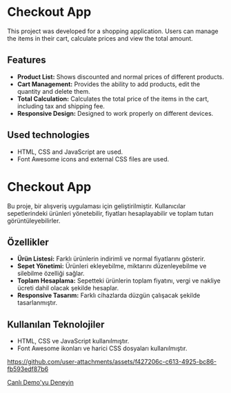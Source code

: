 # Checkout App

This project was developed for a shopping application. Users can manage the items in their cart, calculate prices and view the total amount.

## Features

- **Product List:** Shows discounted and normal prices of different products.
- **Cart Management:** Provides the ability to add products, edit the quantity and delete them.
- **Total Calculation:** Calculates the total price of the items in the cart, including tax and shipping fee.
- **Responsive Design:** Designed to work properly on different devices.

## Used technologies

- HTML, CSS and JavaScript are used.
- Font Awesome icons and external CSS files are used.

# Checkout App

Bu proje, bir alışveriş uygulaması için geliştirilmiştir. Kullanıcılar sepetlerindeki ürünleri yönetebilir, fiyatları hesaplayabilir ve toplam tutarı görüntüleyebilirler.

## Özellikler

- **Ürün Listesi:** Farklı ürünlerin indirimli ve normal fiyatlarını gösterir.
- **Sepet Yönetimi:** Ürünleri ekleyebilme, miktarını düzenleyebilme ve silebilme özelliği sağlar.
- **Toplam Hesaplama:** Sepetteki ürünlerin toplam fiyatını, vergi ve nakliye ücreti dahil olacak şekilde hesaplar.
- **Responsive Tasarım:** Farklı cihazlarda düzgün çalışacak şekilde tasarlanmıştır.

## Kullanılan Teknolojiler

- HTML, CSS ve JavaScript kullanılmıştır.
- Font Awesome ikonları ve harici CSS dosyaları kullanılmıştır.

https://github.com/user-attachments/assets/f427206c-c613-4925-bc86-fb593edf87b6

[Canlı Demo'yu Deneyin](https://fatihycan.github.io/Checkout-App/)
